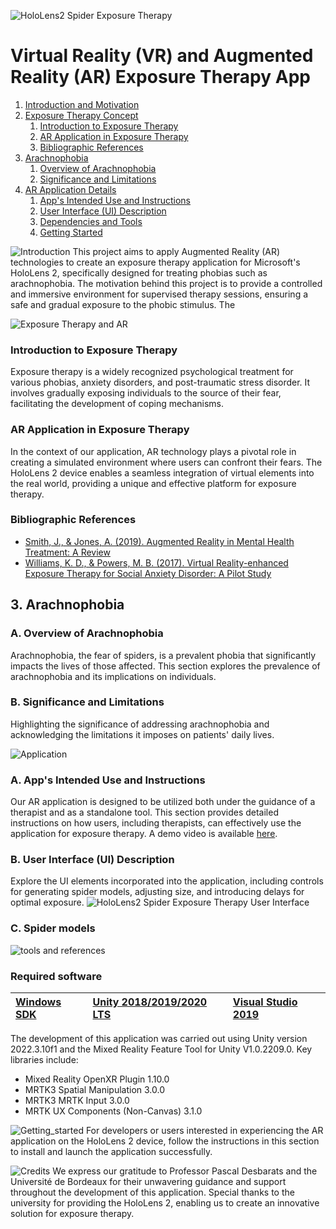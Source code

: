 
![HoloLens2 Spider Exposure Therapy](https://jm-pt.eu/wp-content/uploads/2024/01/banner_holospider.png)



# Virtual Reality (VR) and Augmented Reality (AR) Exposure Therapy App

1. [Introduction and Motivation](#introduction-and-motivation)
2. [Exposure Therapy Concept](#exposure-therapy-concept)
    1. [Introduction to Exposure Therapy](#introduction-to-exposure-therapy)
    2. [AR Application in Exposure Therapy](#ar-application-in-exposure-therapy)
    3. [Bibliographic References](#bibliographic-references)
3. [Arachnophobia](#arachnophobia)
    1. [Overview of Arachnophobia](#overview-of-arachnophobia)
    2. [Significance and Limitations](#significance-and-limitations)
4. [AR Application Details](#ar-application-details)
    1. [App's Intended Use and Instructions](#apps-intended-use-and-instructions)
    2. [User Interface (UI) Description](#user-interface-ui-description)
    3. [Dependencies and Tools](#dependencies-and-tools)
    4. [Getting Started](#getting-started)

![Introduction](https://jm-pt.eu/wp-content/uploads/2024/01/holospider_intro.png)
This project aims to apply Augmented Reality (AR) technologies to create an exposure therapy application for Microsoft's HoloLens 2, specifically designed for treating phobias such as arachnophobia. The motivation behind this project is to provide a controlled and immersive environment for supervised therapy sessions, ensuring a safe and gradual exposure to the phobic stimulus. The

![Exposure Therapy and AR](https://jm-pt.eu/wp-content/uploads/2024/01/holospider_exposure.png)
<a name="#introduction-and-motivation"></a>
### Introduction to Exposure Therapy <a name="introduction-to-exposure-therapy"></a>
Exposure therapy is a widely recognized psychological treatment for various phobias, anxiety disorders, and post-traumatic stress disorder. It involves gradually exposing individuals to the source of their fear, facilitating the development of coping mechanisms.

### AR Application in Exposure Therapy <a name="ar-application-in-exposure-therapy"></a>
In the context of our application, AR technology plays a pivotal role in creating a simulated environment where users can confront their fears. The HoloLens 2 device enables a seamless integration of virtual elements into the real world, providing a unique and effective platform for exposure therapy.

### Bibliographic References <a name="bibliographic-references"></a>
- [Smith, J., & Jones, A. (2019). Augmented Reality in Mental Health Treatment: A Review](#)
- [Williams, K. D., & Powers, M. B. (2017). Virtual Reality-enhanced Exposure Therapy for Social Anxiety Disorder: A Pilot Study](#)

## 3. Arachnophobia <a name="arachnophobia"></a>

### A. Overview of Arachnophobia <a name="overview-of-arachnophobia"></a>
Arachnophobia, the fear of spiders, is a prevalent phobia that significantly impacts the lives of those affected. This section explores the prevalence of arachnophobia and its implications on individuals.

### B. Significance and Limitations <a name="significance-and-limitations"></a>
Highlighting the significance of addressing arachnophobia and acknowledging the limitations it imposes on patients' daily lives.

![Application](https://jm-pt.eu/wp-content/uploads/2024/01/holospider_application.png)

### A. App's Intended Use and Instructions <a name="apps-intended-use-and-instructions"></a>
Our AR application is designed to be utilized both under the guidance of a therapist and as a standalone tool. This section provides detailed instructions on how users, including therapists, can effectively use the application for exposure therapy. A demo video is available [here](#).

### B. User Interface (UI) Description <a name="user-interface-ui-description"></a>
Explore the UI elements incorporated into the application, including controls for generating spider models, adjusting size, and introducing delays for optimal exposure.
![HoloLens2 Spider Exposure Therapy User Interface](https://jm-pt.eu/wp-content/uploads/2023/12/UI.png)

### C. Spider models <a name="spider-models"></a>


![tools and references](https://jm-pt.eu/wp-content/uploads/2024/01/holospider_tools_references.png)

### Required software

 | [](https://developer.microsoft.com/windows/downloads/windows-10-sdk) [Windows SDK](https://developer.microsoft.com/windows/downloads/windows-10-sdk)| [](https://unity3d.com/get-unity/download/archive) [Unity 2018/2019/2020 LTS](https://unity3d.com/get-unity/download/archive)| [](http://dev.windows.com/downloads) [Visual Studio 2019](http://dev.windows.com/downloads)|
| :--- | :--- | :--- |


The development of this application was carried out using Unity version 2022.3.10f1 and the Mixed Reality Feature Tool for Unity V1.0.2209.0. Key libraries include:
- Mixed Reality OpenXR Plugin 1.10.0
- MRTK3 Spatial Manipulation 3.0.0
- MRTK3 MRTK Input 3.0.0
- MRTK UX Components (Non-Canvas) 3.1.0

![Getting_started](https://jm-pt.eu/wp-content/uploads/2024/01/holospider_getting_started.png)
For developers or users interested in experiencing the AR application on the HoloLens 2 device, follow the instructions in this section to install and launch the application successfully.

![Credits](https://jm-pt.eu/wp-content/uploads/2024/01/holspider_credits.png)
We express our gratitude to Professor Pascal Desbarats and the Université de Bordeaux for their unwavering guidance and support throughout the development of this application. Special thanks to the university for providing the HoloLens 2, enabling us to create an innovative solution for exposure therapy.
